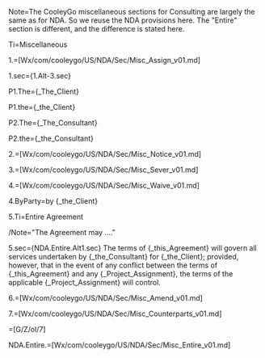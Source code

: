Note=The CooleyGo miscellaneous sections for Consulting are largely the same as for NDA.  So we reuse the NDA provisions here.  The "Entire" section is different, and the difference is stated here.

Ti=Miscellaneous

1.=[Wx/com/cooleygo/US/NDA/Sec/Misc_Assign_v01.md]

1.sec={1.Alt-3.sec}

P1.The={_The_Client}

P1.the={_the_Client}

P2.The={_The_Consultant}

P2.the={_the_Consultant}

2.=[Wx/com/cooleygo/US/NDA/Sec/Misc_Notice_v01.md]

3.=[Wx/com/cooleygo/US/NDA/Sec/Misc_Sever_v01.md]

4.=[Wx/com/cooleygo/US/NDA/Sec/Misc_Waive_v01.md]

4.ByParty=by {_the_Client}

5.Ti=Entire Agreement

/Note="The Agreement may ...."

5.sec={NDA.Entire.Alt1.sec}  The terms of {_this_Agreement} will govern all services undertaken by {_the_Consultant} for {_the_Client}; provided, however, that in the event of any conflict between the terms of {_this_Agreement} and any {_Project_Assignment}, the terms of the applicable {_Project_Assignment} will control.  

6.=[Wx/com/cooleygo/US/NDA/Sec/Misc_Amend_v01.md]

7.=[Wx/com/cooleygo/US/NDA/Sec/Misc_Counterparts_v01.md]

=[G/Z/ol/7]

NDA.Entire.=[Wx/com/cooleygo/US/NDA/Sec/Misc_Entire_v01.md]
